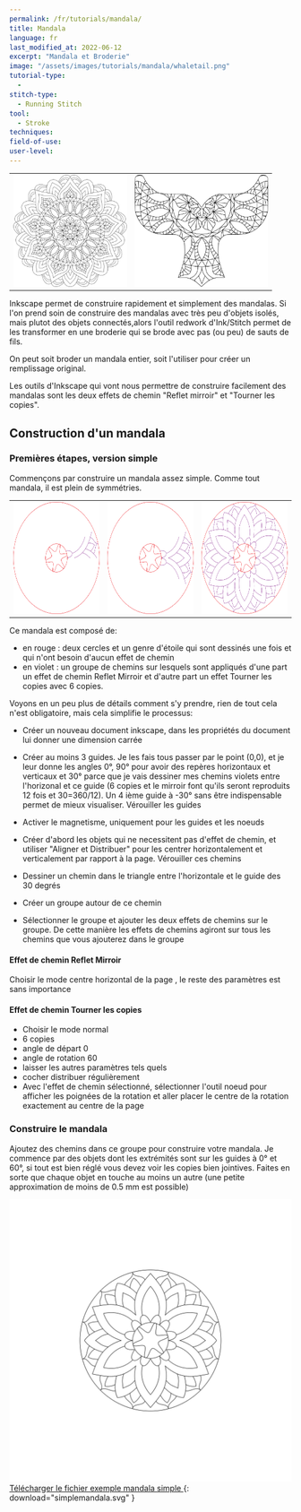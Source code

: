 ```yaml
---
permalink: /fr/tutorials/mandala/
title: Mandala
language: fr
last_modified_at: 2022-06-12
excerpt: "Mandala et Broderie"
image: "/assets/images/tutorials/mandala/whaletail.png"
tutorial-type:
  - 
stitch-type:
  - Running Stitch
tool:
  - Stroke
techniques:
field-of-use:
user-level: 
---
```


<table>
        <tr>
            <td> <img src="/assets/images/tutorials/mandala/Fullmandala.png" alt="Full Mandala" height="200"/>    </td>
            <td> <img src="/assets/images/tutorials/mandala/whaletail.png" alt="Whale tail" height="200" /></td>
        </tr>
</table>

 



Inkscape permet de construire rapidement et simplement des mandalas. Si l'on prend soin de construire des mandalas avec très peu d'objets isolés,  mais plutot des 
objets connectés,alors l'outil redwork d'Ink/Stitch permet de les transformer en  une broderie qui se brode avec pas (ou peu) de sauts de fils. 

On peut soit broder un mandala entier, soit l'utiliser pour créer un remplissage original.

Les outils d'Inkscape qui vont nous permettre de construire facilement des mandalas sont les deux effets de chemin  "Reflet mirroir"  et "Tourner les copies".

## Construction d'un mandala

### Premières étapes, version simple
Commençons par construire un mandala assez simple. Comme tout mandala, il est plein de symmétries.


<table>
        <tr>
            <td> <img  src="/assets/images/tutorials/mandala/nopatheffect.png"
     alt="Mirror path  effect" height="200"/> </td>
    <td><img src="/assets/images/tutorials/mandala/jusmirror.png"
     alt="Mirror path  effect" height="200"/> </td>
    <td>   <img 
     src="/assets/images/tutorials/mandala/2patheffect.png"
     alt="Mirror and Rotate" height="200"/></td>
        </tr>
</table>

Ce mandala est composé de:
* en rouge : deux cercles et un genre d'étoile qui sont dessinés une fois et qui n'ont besoin d'aucun  effet de chemin
* en violet : un groupe de chemins  sur lesquels sont appliqués d'une part un effet de chemin Reflet Mirroir et d'autre part un effet Tourner les copies avec 6 copies.

Voyons en un peu plus de détails comment s'y prendre, rien de tout cela n'est obligatoire, mais cela simplifie le processus:

* Créer un nouveau document inkscape, dans les propriétés du document lui donner une dimension carrée
* Créer au moins 3 guides. Je les fais tous passer par le point (0,0), et  je leur donne les angles 0°, 90° pour avoir des repères horizontaux et  verticaux et 30° parce que je vais dessiner mes chemins violets entre l'horizonal et ce guide (6 copies et le mirroir font qu'ils seront reproduits 12 fois et 30=360/12). Un 4 ième guide  à -30° sans être indispensable permet de mieux visualiser. Vérouiller les guides
* Activer le magnetisme, uniquement pour les guides et les noeuds

* Créer d'abord les objets qui ne necessitent pas d'effet de chemin, et utiliser "Aligner et Distribuer" pour les centrer horizontalement et verticalement par rapport à la page. Vérouiller ces chemins
* Dessiner un chemin dans le triangle entre l'horizontale et le guide des 30 degrés
* Créer un groupe autour de ce chemin
* Sélectionner le groupe et ajouter les  deux effets  de chemins sur le  groupe. De cette manière les effets de chemins agiront sur tous les chemins que vous ajouterez  dans le  groupe

#### Effet de chemin  Reflet Mirroir

Choisir le mode centre horizontal de la page , le reste des paramètres est sans importance

#### Effet de chemin Tourner les copies
* Choisir le mode normal
* 6 copies
* angle de départ 0
* angle de rotation 60
* laisser les autres paramètres tels quels
* cocher distribuer régulièrement
* Avec l'effet de chemin sélectionné, sélectionner l'outil noeud pour afficher les poignées de la rotation et aller placer le centre de la rotation exactement au centre de la page

### Construire le mandala

Ajoutez des chemins dans ce groupe pour construire votre mandala. Je commence par des objets dont les extrémités sont sur les guides à 0° et 60°, si tout est bien réglé vous devez  voir les copies bien jointives.
Faites en sorte que chaque objet en touche au moins un autre (une petite approximation de moins de 0.5 mm est possible)


![Mandala simple](/assets/images/tutorials/mandala/simplemandala.svg) 
[Télécharger le fichier exemple mandala simple ](/assets/images/tutorials/mandala/simplemandala.svg){: download="simplemandala.svg" }




  
  

